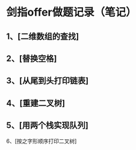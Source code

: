 
剑指offer做题记录（笔记）
======================
1、[二维数组的查找]
-----------------------
2、[替换空格]
-----------------------
3、[从尾到头打印链表]
-----------------------
4、[重建二叉树]
--------------------
5、[用两个栈实现队列]
------------------
6、[按之字形顺序打印二叉树]
